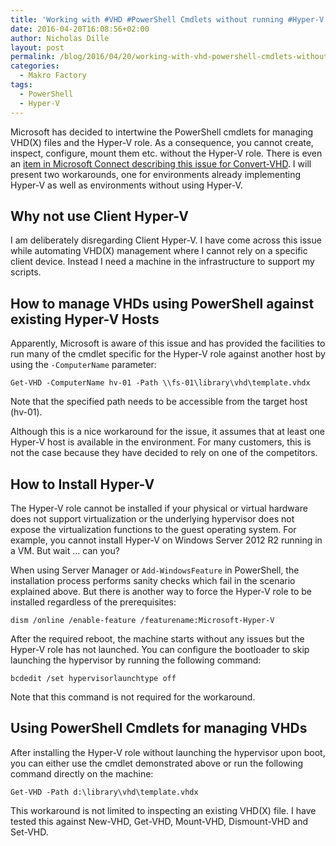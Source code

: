 ```yaml
---
title: 'Working with #VHD #PowerShell Cmdlets without running #Hyper-V'
date: 2016-04-20T16:08:56+02:00
author: Nicholas Dille
layout: post
permalink: /blog/2016/04/20/working-with-vhd-powershell-cmdlets-without-running-hyper-v/
categories:
  - Makro Factory
tags:
  - PowerShell
  - Hyper-V
---
```

Microsoft has decided to intertwine the PowerShell cmdlets for managing VHD(X) files and the Hyper-V role. As a consequence, you cannot create, inspect, configure, mount them etc. without the Hyper-V role. There is even an [item in Microsoft Connect describing this issue for Convert-VHD](https://connect.microsoft.com/PowerShell/feedback/details/1010203/convert-vhd-please-dont-restrict-it-to-hyper-v-role-enabled). I will present two workarounds, one for environments already implementing Hyper-V as well as environments without using Hyper-V.<!--more-->

## Why not use Client Hyper-V

I am deliberately disregarding Client Hyper-V. I have come across this issue while automating VHD(X) management where I cannot rely on a specific client device. Instead I need a machine in the infrastructure to support my scripts.

## How to manage VHDs using PowerShell against existing Hyper-V Hosts

Apparently, Microsoft is aware of this issue and has provided the facilities to run many of the cmdlet specific for the Hyper-V role against another host by using the `-ComputerName` parameter:

`Get-VHD -ComputerName hv-01 -Path \\fs-01\library\vhd\template.vhdx`

Note that the specified path needs to be accessible from the target host (hv-01).

Although this is a nice workaround for the issue, it assumes that at least one Hyper-V host is available in the environment. For many customers, this is not the case because they have decided to rely on one of the competitors.

## How to Install Hyper-V

The Hyper-V role cannot be installed if your physical or virtual hardware does not support virtualization or the underlying hypervisor does not expose the virtualization functions to the guest operating system. For example, you cannot install Hyper-V on Windows Server 2012 R2 running in a VM. But wait ... can you?

When using Server Manager or `Add-WindowsFeature` in PowerShell, the installation process performs sanity checks which fail in the scenario explained above. But there is another way to force the Hyper-V role to be installed regardless of the prerequisites:

`dism /online /enable-feature /featurename:Microsoft-Hyper-V`

After the required reboot, the machine starts without any issues but the Hyper-V role has not launched. You can configure the bootloader to skip launching the hypervisor by running the following command:

`bcdedit /set hypervisorlaunchtype off`

Note that this command is not required for the workaround.

## Using PowerShell Cmdlets for managing VHDs

After installing the Hyper-V role without launching the hypervisor upon boot, you can either use the cmdlet demonstrated above or run the following command directly on the machine:

`Get-VHD -Path d:\library\vhd\template.vhdx`

This workaround is not limited to inspecting an existing VHD(X) file. I have tested this against New-VHD, Get-VHD, Mount-VHD, Dismount-VHD and Set-VHD.